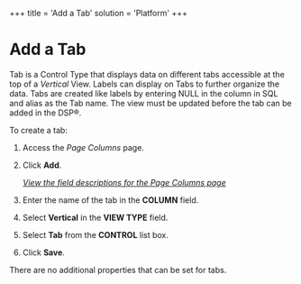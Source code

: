 +++
title = 'Add a Tab'
solution = 'Platform'
+++

# Add a Tab

Tab is a Control Type that displays data on different tabs accessible at
the top of a *Vertical* View. Labels can display on Tabs to further
organize the data. Tabs are created like labels by entering NULL in the
column in SQL and alias as the Tab name. The view must be updated before
the tab can be added in the DSP®.

To create a tab:

1.  <span id="Column Properties Navigation" class="popUpLink">Access the
    *Page Columns* page</span>.

2.  Click **Add**.
    
    *[View the field descriptions for the Page Columns
    page](../Sys_Admin/Page_Desc/Page_Columns_H.htm)*

3.  Enter the name of the tab in the **COLUMN** field.

4.  Select **Vertical** in the **VIEW TYPE** field.

5.  Select **Tab** from the **CONTROL** list box.

6.  Click **Save**.

There are no additional properties that can be set for tabs.
